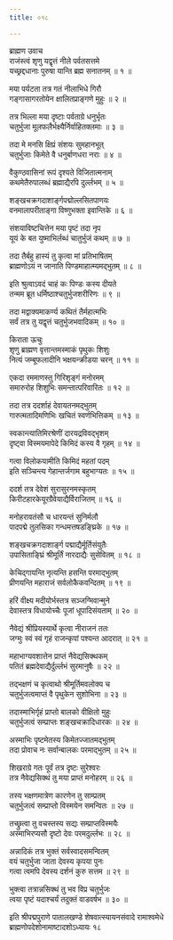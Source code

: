 ```yaml
---
title: ०१८

---
```

ब्राह्मण उवाच  
राजंस्त्वं शृणु यद्वृत्तं नीले पर्वतसत्तमे  
यच्छ्रद्दधानाः पुरुषा यान्ति ब्रह्म सनातनम् ॥ १ ॥


मया पर्यटता तत्र गतं नीलाभिधे गिरौ  
गङ्गासागरतोयेन क्षालितप्राङ्गणे मुहुः ॥ २ ॥


तत्र भिल्ला मया दृष्टाः पर्वताग्रे धनुर्भृतः  
चतुर्भुजा मूलफलैर्भक्ष्यैर्निर्वाहितक्लमाः ॥ ३ ॥


तदा मे मनसि क्षिप्रं संशयः सुमहानभूत्  
चतुर्भुजाः किमेते वै धनुर्बाणधरा नराः ॥ ४ ॥


वैकुण्ठवासिनां रूपं दृश्यते विजितात्मनाम्  
कथमेतैरुपालब्धं ब्रह्माद्यैरपि दुर्ल्लभम् ॥ ५ ॥


शङ्खचक्रगदाशार्ङ्गपद्मोल्लसितपाणयः  
वनमालापरीताङ्गा विष्णुभक्ता इवान्तिके ॥ ६ ॥


संशयाविष्टचित्तेन मया पृष्टं तदा नृप  
यूयं के बत युष्माभिर्लब्धं चातुर्भुजं कथम् ॥ ७ ॥


तदा तैर्बहु हास्यं तु कृत्वा मां प्रतिभाषितम्  
ब्राह्मणोऽयं न जानाति पिण्डमाहात्म्यमद्भुतम् ॥ ८ ॥


इति श्रुत्वाऽवदं चाहं कः पिण्डः कस्य दीयते  
तन्मम ब्रूत धर्मिष्ठाश्चतुर्भुजशरीरिणः ॥ ९ ॥


तदा मद्वाक्यमाकर्ण्य कथितं तैर्महात्मभिः  
सर्वं तत्र तु यद्वृत्तं चतुर्भुजभवादिकम् ॥ १० ॥


किराता ऊचुः  
शृणु ब्राह्मण वृत्तान्तमस्माकं पृथुकः शिशुः  
नित्यं जम्बूफलादीनि भक्षयन्क्रीडया चरन् ॥ ११ ॥


एकदा रममाणस्तु गिरिशृङ्गं मनोरमम्  
समारुरोह शिशुभिः समन्तात्परिवारितः ॥ १२ ॥


तदा तत्र ददर्शाहं देवायतनमद्भुतम्  
गारुत्मतादिमणिभिः खचितं स्वर्णभित्तिकम् ॥ १३ ॥


स्वकान्त्यातिमिरश्रेणीं दारयद्रविवद्भृशम्  
दृष्ट्वा विस्मयमापेदे किमिदं कस्य वै गृहम् ॥ १४ ॥


गत्वा विलोकयामीति किमिदं महतां पदम्  
इति सञ्चिन्त्य गेहान्तर्जगाम बहुभाग्यतः ॥ १५ ॥


ददर्श तत्र देवेशं सुरासुरनमस्कृतम्  
किरीटहारकेयूरग्रैवेयाद्यैर्विराजितम् ॥ १६ ॥


मनोहरावतंसौ च धारयन्तं सुनिर्मलौ  
पादपद्मे तुलसिका गन्धमत्तषडङ्घ्रिके ॥ १७ ॥


शङ्खचक्रगदाशार्ङ्ग पद्माद्यैर्मूर्तिसंयुतैः  
उपासिताङ्घ्रिं श्रीमूर्तिं नारदाद्यैः सुसेवितम् ॥ १८ ॥


केचिद्गायन्ति नृत्यन्ति हसन्ति परमाद्भुतम्  
प्रीणयन्ति महाराजं सर्वलोकैकवन्दितम् ॥ १९ ॥


हरिं वीक्ष्य मदीयोर्भस्तत्र सञ्जग्मिवान्मुने  
देवास्तत्र विधायोच्चैः पूजां धूपादिसंयताम् ॥ २० ॥


नैवेद्यं श्रीप्रियस्यार्थे कृत्वा नीराजनं ततः  
जग्मुः स्वं स्वं गृहं राजन्कृपां पश्यन्त आदरात् ॥ २१ ॥


महाभाग्यवशात्तेन प्राप्तं नैवेद्यसिक्थकम्  
पतितं ब्रह्मदेवाद्यैर्दुर्ल्लभं सुरमानुषैः ॥ २२ ॥


तद्भक्षणं च कृत्वाथो श्रीमूर्तिमवलोक्य च  
चतुर्भुजत्वमाप्तं वै पृथुकेन सुशोभिना ॥ २३ ॥


तदास्माभिर्गृहं प्राप्तो बालको वीक्षितो मुहुः  
चतुर्भुजत्वं सम्प्राप्तः शङ्खचक्रादिधारकः ॥ २४ ॥


अस्माभिः पृष्टमेतस्य किमेतज्जातमद्भुतम्  
तदा प्रोवाच नः सर्वान्बालकः परमाद्भुतम् ॥ २५ ॥


शिखराग्रे गतः पूर्वं तत्र दृष्टः सुरेश्वरः  
तत्र नैवेद्यसिक्थं तु मया प्राप्तं मनोहरम् ॥ २६ ॥


तस्य भक्षणमात्रेण कारणेन तु साम्प्रतम्  
चतुर्भुजत्वं सम्प्राप्तो विस्मयेन समन्वितः ॥ २७ ॥


तच्छ्रुत्वा तु वचस्तस्य सद्यः सम्प्राप्तविस्मयैः  
अस्माभिरप्यसौ दृष्टो देवः परमदुर्ल्लभः ॥ २८ ॥


अन्नादिकं तत्र भुक्तं सर्वस्वादसमन्वितम्  
वयं चतुर्भुजा जाता देवस्य कृपया पुनः  
गत्वा त्वमपि देवस्य दर्शनं कुरु सत्तम ॥ २९ ॥


भुक्त्वा तत्रान्नसिक्थं तु भव विप्र चतुर्भुजः  
त्वया पृष्टं यदाश्चर्यं तदुक्तं वाडवर्षभ ॥ ३० ॥


इति श्रीपद्मपुराणे पातालखण्डे शेषवात्स्यायनसंवादे रामाश्वमेधे  
ब्राह्मणोपदेशोनामाष्टादशोऽध्यायः १८